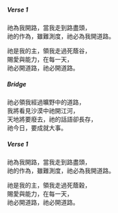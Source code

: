 ##### Verse 1
祂為我開路，當我走到路盡頭，  
祂的作為，雖難測度，祂必為我開道路。  

祂是我的主，領我走過死蔭谷，  
賜愛與能力，在每一天，  
祂必開道路，祂必開道路。  

##### Bridge
祂必領我經過曠野中的道路，  
我將看見沙漠中祂開江河，  
天地將要廢去，祂的話語卻長存，  
祂今日，要成就大事。  

##### Verse 1
祂為我開路，當我走到路盡頭，  
祂的作為，雖難測度，祂必為我開道路。  

祂是我的主，領我走過死蔭穀，  
賜愛與能力，在每一天，  
祂必開道路，祂必開道路。  
